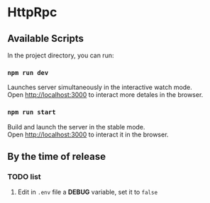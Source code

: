 # HttpRpc

## Available Scripts

In the project directory, you can run:

### `npm run dev`

Launches server simultaneously in the interactive watch mode.\
Open [http://localhost:3000](http://localhost:3000) to interact more detales in the browser.

### `npm run start`

Build and launch the server in the stable mode.\
Open [http://localhost:3000](http://localhost:3000) to interact it in the browser.

## By the time of release

### TODO list

1. Edit in `.env` file a **DEBUG** variable, set it to `false`
